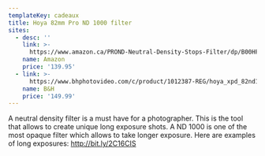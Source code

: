 ```yaml
---
templateKey: cadeaux
title: Hoya 82mm Pro ND 1000 filter
sites:
  - desc: ''
    link: >-
      https://www.amazon.ca/PROND-Neutral-Density-Stops-Filter/dp/B00HF6HKFU/ref=sr_1_2?ie=UTF8&qid=1544407566&sr=8-2&keywords=Hoya+ProND+1000
    name: Amazon
    price: '139.95'
  - link: >-
      https://www.bhphotovideo.com/c/product/1012387-REG/hoya_xpd_82nd1000_82mm_pro_nd_1000x.html
    name: B&H
    price: '149.99'
---
```

A neutral density filter is a must have for a photographer. This is the tool that allows to create unique long exposure shots. A ND 1000 is one of the most opaque filter which allows to take longer exposure. Here are examples of long exposures: http://bit.ly/2C16CIS
